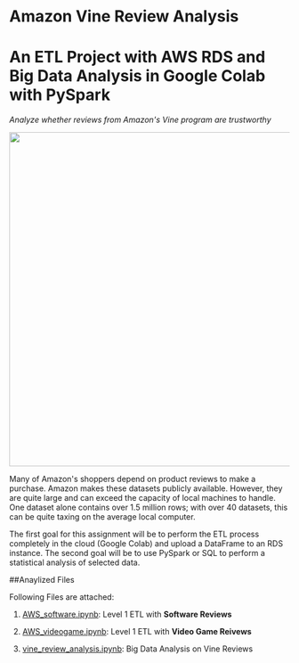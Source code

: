 # Amazon Vine Review Analysis

# An ETL Project with AWS RDS and Big Data Analysis in Google Colab with PySpark

*Analyze whether reviews from Amazon's Vine program are trustworthy*

<img src="https://thewanderingclouddotblog.files.wordpress.com/2020/07/amazonvine.png" width=600>

Many of Amazon's shoppers depend on product reviews to make a purchase. Amazon makes these datasets publicly available. However, they are quite large and can exceed the capacity of local machines to handle. One dataset alone contains over 1.5 million rows; with over 40 datasets, this can be quite taxing on the average local computer. 

The first goal for this assignment will be to perform the ETL process completely in the cloud (Google Colab) and upload a DataFrame to an RDS instance. The second goal will be to use PySpark or SQL to perform a statistical analysis of selected data.

##Anaylized Files

Following Files are attached:

1. <a href="https://github.com/alexhyasui1/big-data-challenge/blob/main/level_1/AWS_software.ipynb">AWS_software.ipynb</a>: Level 1 ETL with **Software Reviews**

2. <a href="https://github.com/alexhyasui1/big-data-challenge/blob/main/level_1/AWS_videogame.ipynb">AWS_videogame.ipynb</a>: Level 1 ETL with **Video Game Reivews**

3. <a href="https://github.com/alexhyasui1/big-data-challenge/blob/main/level_2/vine_review_analysis.ipynb">vine_review_analysis.ipynb</a>: Big Data Analysis on Vine Reviews
